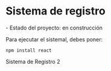 <h1>Sistema de registro</h1>
- Estado del proyecto: en construcción

Para ejecutar el sistemal, debes poner:

```npm install react```

Sistema de Registro 2
